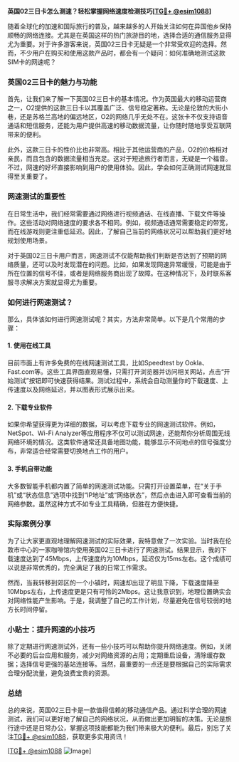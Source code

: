 **英国02三日卡怎么测速？轻松掌握网络速度检测技巧[[TG💪+ @esim1088](https://t.me/s/esim1088)]**

随着全球化的加速和国际旅行的普及，越来越多的人开始关注如何在异国他乡保持顺畅的网络连接。尤其是在英国这样的热门旅游目的地，选择合适的通信服务显得尤为重要。对于许多游客来说，英国02三日卡无疑是一个非常受欢迎的选择。然而，不少用户在购买和使用这款产品时，都会有一个疑问：如何准确地测试这款SIM卡的网速呢？

### 英国02三日卡的魅力与功能

首先，让我们来了解一下英国02三日卡的基本情况。作为英国最大的移动运营商之一，O2提供的这款三日卡以其覆盖广泛、信号稳定著称。无论是伦敦的大街小巷，还是苏格兰高地的偏远地区，O2的网络几乎无处不在。这张卡不仅支持语音通话和短信服务，还能为用户提供高速的移动数据流量，让你随时随地享受互联网带来的便利。

此外，这款三日卡的性价比也非常高。相比于其他运营商的产品，O2的价格相对亲民，而且包含的数据流量相当充足。这对于短途旅行者而言，无疑是一个福音。不过，网速的好坏直接影响到用户的使用体验。因此，学会如何正确测试网速就显得至关重要了。

### 网速测试的重要性

在日常生活中，我们经常需要通过网络进行视频通话、在线直播、下载文件等操作。这些活动对网络速度的要求各不相同。例如，视频通话通常需要稳定的带宽，而在线游戏则更注重低延迟。因此，了解自己当前的网络状况可以帮助我们更好地规划使用场景。

对于英国02三日卡用户而言，网速测试不仅能帮助我们判断是否达到了预期的网络质量，还可以及时发现潜在的问题。比如，如果发现网速异常缓慢，可能是由于所在位置的信号不佳，或者是网络服务商出现了故障。在这种情况下，及时联系客服寻求解决方案就显得尤为重要。

### 如何进行网速测试？

那么，具体该如何进行网速测试呢？其实，方法非常简单。以下是几个常用的步骤：

#### 1. 使用在线工具

目前市面上有许多免费的在线网速测试工具，比如Speedtest by Ookla、Fast.com等。这些工具界面直观易懂，只需打开浏览器并访问相关网站，点击“开始测试”按钮即可快速获得结果。测试过程中，系统会自动测量你的下载速度、上传速度以及网络延迟，并以图表形式展示出来。

#### 2. 下载专业软件

如果你希望获得更为详细的数据，可以考虑下载专业的网速测试软件。例如，NetSpot、Wi-Fi Analyzer等应用程序不仅可以测试网速，还能帮你分析周围无线网络环境的情况。这类软件通常还具备地图功能，能够显示不同地点的信号强度分布，非常适合经常需要切换地点工作的用户。

#### 3. 手机自带功能

大多数智能手机都内置了简单的网速测试功能。只需打开设置菜单，在“关于手机”或“状态信息”选项中找到“IP地址”或“网络状态”，然后点击进入即可查看当前的网络参数。虽然这种方式不如专业工具精确，但胜在方便快捷。

### 实际案例分享

为了让大家更直观地理解网速测试的实际效果，我特意做了一次实验。当时我在伦敦市中心的一家咖啡馆内使用英国02三日卡进行了网速测试。结果显示，我的下载速度达到了45Mbps，上传速度约为10Mbps，延迟仅为15ms左右。这个成绩可以说是非常优秀的，完全满足了我的日常工作需求。

然而，当我转移到郊区的一个小镇时，网速却出现了明显下降，下载速度降至10Mbps左右，上传速度更是只有可怜的2Mbps。这让我意识到，地理位置确实会对网络性能产生影响。于是，我调整了自己的工作计划，尽量避免在信号较弱的地方长时间停留。

### 小贴士：提升网速的小技巧

除了定期进行网速测试外，还有一些小技巧可以帮助你提升网络速度。例如，关闭不必要的后台应用和服务，减少对网络资源的占用；定期重启设备，清除缓存数据；选择信号更强的基站连接等。当然，最重要的一点还是要根据自己的实际需求合理分配流量，避免浪费宝贵的资源。

### 总结

总的来说，英国02三日卡是一款值得信赖的移动通信产品。通过科学合理的网速测试，我们可以更好地了解自己的网络状况，从而做出更加明智的决策。无论是旅行途中还是日常办公，掌握这项技能都能为我们带来极大的便利。最后，别忘了关注[TG💪+ @esim1088](https://t.me/s/esim1088)，获取更多实用资讯！

[[TG💪+ @esim1088](https://t.me/s/esim1088) ![Image](https://i.postimg.cc/4NQfJmqS/Snipaste-2025-05-13-00-14-12.png)]